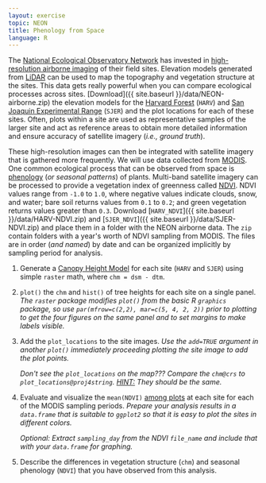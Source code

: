 ```yaml
---
layout: exercise
topic: NEON
title: Phenology from Space
language: R
---
```


The [National Ecological Observatory Network](http://www.neonscience.org) has invested in [high-resolution airborne imaging](http://www.neonscience.org/data-resources/get-data/airborne-data) of their field sites. 
Elevation models generated from [LiDAR](http://neondataskills.org/self-paced-tutorial/1_About-LiDAR-Data-Light-Detection-and-Ranging_Activity1/) can be used to map the topography and vegetation structure at the sites.
This data gets really powerful when you can compare ecological processes across 
sites. 
[Download]({{ site.baseurl }}/data/NEON-airborne.zip) the elevation models for the [Harvard Forest](http://harvardforest.fas.harvard.edu/) (`HARV`) and [San Joaquin Experimental Range](http://www.fs.fed.us/psw/ef/san_joaquin/) (`SJER`) 
and the plot locations for each of these sites. 
Often, plots within a site are used as representative samples of the larger site 
and act as reference areas to obtain more detailed information and ensure 
accuracy of satellite imagery (*i.e., ground truth*).

These high-resolution images can then be integrated with satellite imagery that 
is gathered more frequently. We will use data collected from [MODIS](http://modis.gsfc.nasa.gov/).
One common ecological process that can be observed from space is [phenology](https://en.wikipedia.org/wiki/Phenology) (*or seasonal patterns*) of plants.
Multi-band satellite imagery can be processed to provide a vegetation index of greenness called [NDVI](https://en.wikipedia.org/wiki/Normalized_Difference_Vegetation_Index). 
NDVI values range from `-1.0` to `1.0`, where negative values indicate clouds, 
snow, and water; bare soil returns values from `0.1` to `0.2`; and green vegetation returns values greater than `0.3`.
Download [`HARV_NDVI`]({{ site.baseurl }}/data/HARV-NDVI.zip) and [`SJER_NDVI`]({{ site.baseurl }}/data/SJER-NDVI.zip) and place them in a folder with the NEON airborne data. The `zip` contain folders with a year's worth of NDVI sampling 
from MODIS. The files are in order (*and named*) by date and can be organized 
implicitly by sampling period for analysis. 

1. Generate a [Canopy Height Model](http://neondataskills.org/R/Raster-Calculations-In-R/) for each site (`HARV` and `SJER`) using simple `raster` math, where `chm = dsm - dtm`.

2. `plot()` the `chm` and `hist()` of tree heights for each site on a single 
panel. *The `raster` package modifies `plot()` from the basic R `graphics` 
package, so use `par(mfrow=c(2,2), mar=c(5, 4, 2, 2))` prior to plotting to get 
the four figures on the same panel and to set margins to make labels visible.*

3. Add the `plot_locations` to the site images. *Use the `add=TRUE` argument in another `plot()` immediately proceeding plotting the site image to add the plot points.*

   *Don't see the `plot_locations` on the map??? Compare the `chm@crs` to 
   `plot_locations@proj4string`. [HINT:](http://neondataskills.org/R/vector-data-reproject-crs-R/) They should be the same.* 

4. Evaluate and visualize the `mean(NDVI)` [among plots](http://neondataskills.org/R/crop-extract-raster-data-R/) at each site for each 
of the MODIS sampling periods. *Prepare your analysis results in a `data.frame` that is suitable to `ggplot2` so that it is easy to plot the sites in different colors.*

   *Optional: Extract `sampling_day` from the NDVI `file_name` and include that 
   with your `data.frame` for graphing.*

5. Describe the differences in vegetation structure (`chm`) and seasonal phenology (`NDVI`) that you have observed from this analysis.
 
